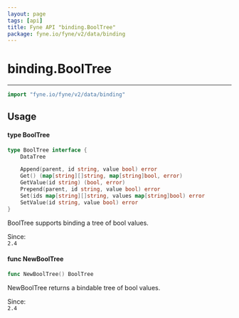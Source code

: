 ```yaml
---
layout: page
tags: [api]
title: Fyne API "binding.BoolTree"
package: fyne.io/fyne/v2/data/binding
---
```


# binding.BoolTree
---
```go
import "fyne.io/fyne/v2/data/binding"
```

## Usage

#### type BoolTree

```go
type BoolTree interface {
	DataTree

	Append(parent, id string, value bool) error
	Get() (map[string][]string, map[string]bool, error)
	GetValue(id string) (bool, error)
	Prepend(parent, id string, value bool) error
	Set(ids map[string][]string, values map[string]bool) error
	SetValue(id string, value bool) error
}
```

BoolTree supports binding a tree of bool values.


<div class="since">Since: <code>
2.4</code></div>

#### func  NewBoolTree

```go
func NewBoolTree() BoolTree
```
NewBoolTree returns a bindable tree of bool values.


<div class="since">Since: <code>
2.4</code></div>
